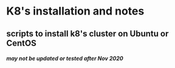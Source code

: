 # K8's installation and notes

## scripts to install k8's cluster on Ubuntu or CentOS

##### may not be updated or tested after Nov 2020

